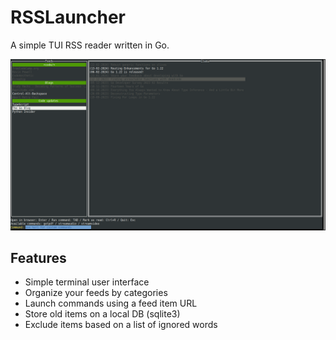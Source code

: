 # RSSLauncher

A simple TUI RSS reader written in Go.

![screenshot](./img/RSSLauncher.png)

## Features

* Simple terminal user interface
* Organize your feeds by categories
* Launch commands using a feed item URL
* Store old items on a local DB (sqlite3)
* Exclude items based on a list of ignored words
